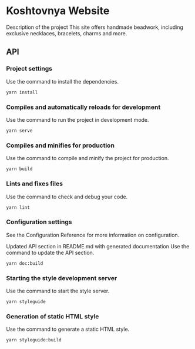 # Koshtovnya Website
Description of the project
This site offers handmade beadwork, including exclusive necklaces, bracelets, charms and more.

## API
### Project settings
Use the command to install the dependencies.
```
yarn install
```

### Compiles and automatically reloads for development
Use the command to run the project in development mode.
```
yarn serve
```

### Compiles and minifies for production
Use the command to compile and minify the project for production.
```
yarn build
```

### Lints and fixes files
Use the command to check and debug your code.
```
yarn lint 
```

### Configuration settings
See the Configuration Reference for more information on configuration.

Updated API section in README.md with generated documentation
Use the command to update the API section.
```
yarn doc:build 
```

### Starting the style development server
Use the command to start the style server.
``` 
yarn styleguide 
```

### Generation of static HTML style
Use the command to generate a static HTML style.
```
yarn styleguide:build 
```




